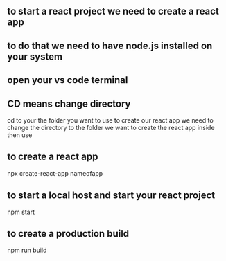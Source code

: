 ## to start a react project we need to create a react app
## to do that we need to have node.js installed on your system 

## open your vs code terminal
## CD means change directory
cd to your the folder you want to use 
to create our react app we need to change the directory to the folder we want to create the react app inside 
then use 

## to create a react app
npx create-react-app nameofapp

## to start a local host and start your react project
npm start 


## to create a production build 
npm run build